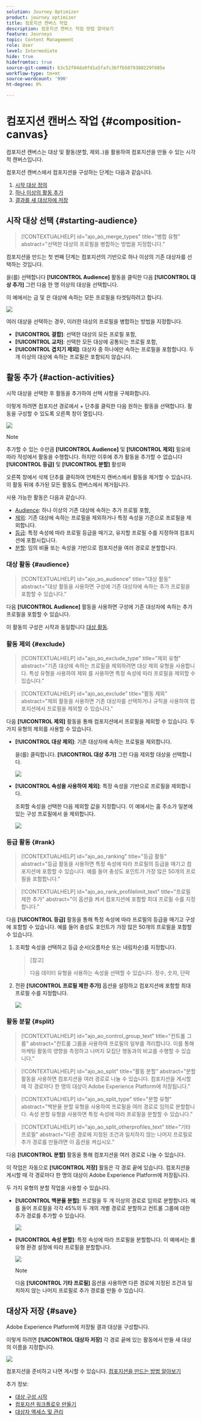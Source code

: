 ```yaml
---
solution: Journey Optimizer
product: journey optimizer
title: 컴포지션 캔버스 작업
description: 컴포지션 캔버스 작업 방법 알아보기
feature: Journeys
topic: Content Management
role: User
level: Intermediate
hide: true
hidefromtoc: true
source-git-commit: 63c52f04da9fd1a5fafc36ffb5079380229f885e
workflow-type: tm+mt
source-wordcount: '990'
ht-degree: 0%

---
```


# 컴포지션 캔버스 작업 {#composition-canvas}

컴포지션 캔버스는 대상 및 활동(분할, 제외..)을 활용하여 컴포지션을 만들 수 있는 시각적 캔버스입니다.

컴포지션 캔버스에서 컴포지션을 구성하는 단계는 다음과 같습니다.

1. [시작 대상 정의](#starting-audience)
1. [하나 이상의 활동 추가](#action-activities)
1. [결과를 새 대상자에 저장](#save)

## 시작 대상 선택 {#starting-audience}

>[!CONTEXTUALHELP]
>id="ajo_ao_merge_types"
>title="병합 유형"
>abstract="선택한 대상의 프로필을 병합하는 방법을 지정합니다."

컴포지션을 만드는 첫 번째 단계는 컴포지션의 기반으로 하나 이상의 기존 대상자를 선택하는 것입니다.

을(를) 선택합니다 **[!UICONTROL Audience]** 활동을 클릭한 다음 **[!UICONTROL 대상 추가]** 그런 다음 한 명 이상의 대상을 선택합니다.

이 예에서는 금 및 은 대상에 속하는 모든 프로필을 타겟팅하려고 합니다.

![](assets/audiences-starting-audience.png)

여러 대상을 선택하는 경우, 이러한 대상의 프로필을 병합하는 방법을 지정합니다.

* **[!UICONTROL 결합]**: 선택한 대상의 모든 프로필 포함,
* **[!UICONTROL 교차]**: 선택한 모든 대상에 공통되는 프로필 포함,
* **[!UICONTROL 겹치기 제외]**: 대상자 중 하나에만 속하는 프로필을 포함합니다. 두 개 이상의 대상에 속하는 프로필은 포함되지 않습니다.

## 활동 추가 {#action-activities}

시작 대상을 선택한 후 활동을 추가하여 선택 사항을 구체화합니다.

이렇게 하려면 컴포지션 경로에서 + 단추를 클릭한 다음 원하는 활동을 선택합니다. 활동을 구성할 수 있도록 오른쪽 창이 열립니다.

![](assets/audiences-select-activity.png)

>[!NOTE]
>
>추가할 수 있는 수만큼 **[!UICONTROL Audience]** 및 **[!UICONTROL 제외]** 필요에 따라 작성에서 활동을 수행합니다. 하지만 이후에 추가 활동을 추가할 수 없습니다 **[!UICONTROL 등급]** 및 **[!UICONTROL 분할]** 활성화

오른쪽 창에서 삭제 단추를 클릭하여 언제든지 캔버스에서 활동을 제거할 수 있습니다. 이 활동 뒤에 추가된 모든 활동도 캔버스에서 제거됩니다.

사용 가능한 활동은 다음과 같습니다.

* [Audience](#audience): 하나 이상의 기존 대상에 속하는 추가 프로필 포함,
* [제외](#exclude): 기존 대상에 속하는 프로필을 제외하거나 특정 속성을 기준으로 프로필을 제외합니다.
* [등급](#rank): 특정 속성에 따라 프로필 등급을 매기고, 유지할 프로필 수를 지정하여 컴포지션에 포함시킵니다.
* [분할](#split): 임의 비율 또는 속성을 기반으로 컴포지션을 여러 경로로 분할합니다.

### 대상 활동 {#audience}

>[!CONTEXTUALHELP]
>id="ajo_ao_audience"
>title="대상 활동"
>abstract="대상 활동을 사용하면 구성에 기존 대상자에 속하는 추가 프로필을 포함할 수 있습니다."

다음 **[!UICONTROL Audience]** 활동을 사용하면 구성에 기존 대상자에 속하는 추가 프로필을 포함할 수 있습니다.

이 활동의 구성은 시작과 동일합니다 [대상 활동](#starting-audience).

### 활동 제외 {#exclude}

>[!CONTEXTUALHELP]
>id="ajo_ao_exclude_type"
>title="제외 유형"
>abstract="기존 대상에 속하는 프로필을 제외하려면 대상 제외 유형을 사용합니다. 특성 유형을 사용하여 제외 를 사용하면 특정 속성에 따라 프로필을 제외할 수 있습니다."

>[!CONTEXTUALHELP]
>id="ajo_ao_exclude"
>title="활동 제외"
>abstract="제외 활동을 사용하면 기존 대상자를 선택하거나 규칙을 사용하여 컴포지션에서 프로필을 제외할 수 있습니다."

다음 **[!UICONTROL 제외]** 활동을 통해 컴포지션에서 프로필을 제외할 수 있습니다. 두 가지 유형의 제외를 사용할 수 있습니다.

* **[!UICONTROL 대상 제외]**: 기존 대상자에 속하는 프로필을 제외합니다.

   을(를) 클릭합니다. **[!UICONTROL 대상 추가]** 그런 다음 제외할 대상을 선택합니다.

   ![](assets/audiences-exclude-audience.png)

* **[!UICONTROL 속성을 사용하여 제외]**: 특정 속성을 기반으로 프로필을 제외합니다.

   조회할 속성을 선택한 다음 제외할 값을 지정합니다. 이 예에서는 홈 주소가 일본에 있는 구성 프로필에서 을 제외합니다.

   ![](assets/audiences-exclude-attribute.png)

### 등급 활동 {#rank}

>[!CONTEXTUALHELP]
>id="ajo_ao_ranking"
>title="등급 활동"
>abstract="등급 활동을 사용하면 특정 속성에 따라 프로필의 등급을 매기고 컴포지션에 포함할 수 있습니다. 예를 들어 충성도 포인트가 가장 많은 50개의 프로필을 포함합니다."

>[!CONTEXTUALHELP]
>id="ajo_ao_rank_profilelimit_text"
>title="프로필 제한 추가"
>abstract="이 옵션을 켜서 컴포지션에 포함할 최대 프로필 수를 지정합니다."

다음 **[!UICONTROL 등급]** 활동을 통해 특정 속성에 따라 프로필의 등급을 매기고 구성에 포함할 수 있습니다. 예를 들어 충성도 포인트가 가장 많은 50개의 프로필을 포함할 수 있습니다.

1. 조회할 속성을 선택하고 등급 순서(오름차순 또는 내림차순)를 지정합니다.

   >[참고]
   >
   >다음 데이터 유형을 사용하는 속성을 선택할 수 있습니다. 정수, 숫자, 단락 <!--(other?)-->

1. 전환 **[!UICONTROL 프로필 제한 추가]** 옵션을 설정하고 컴포지션에 포함할 최대 프로필 수를 지정합니다.

   ![](assets/audiences-rank.png)

### 활동 분할 {#split}

>[!CONTEXTUALHELP]
>id="ajo_ao_control_group_text"
>title="컨트롤 그룹"
>abstract="컨트롤 그룹을 사용하여 프로필의 일부를 격리합니다. 이를 통해 마케팅 활동의 영향을 측정하고 나머지 모집단 행동과의 비교를 수행할 수 있습니다."

>[!CONTEXTUALHELP]
>id="ajo_ao_split"
>title="활동 분할"
>abstract="분할 활동을 사용하면 컴포지션을 여러 경로로 나눌 수 있습니다. 컴포지션을 게시할 때 각 경로마다 한 명의 대상이 Adobe Experience Platform에 저장됩니다."

>[!CONTEXTUALHELP]
>id="ajo_ao_split_type"
>title="분할 유형"
>abstract="백분율 분할 유형을 사용하여 프로필을 여러 경로로 임의로 분할합니다. 속성 분할 유형을 사용하면 특정 속성에 따라 프로필을 분할할 수 있습니다."

>[!CONTEXTUALHELP]
>id="ajo_ao_split_otherprofiles_text"
>title="기타 프로필"
>abstract="다른 경로에 지정된 조건과 일치하지 않는 나머지 프로필로 추가 경로를 만들려면 이 옵션을 켜십시오."

다음 **[!UICONTROL 분할]** 활동을 통해 컴포지션을 여러 경로로 나눌 수 있습니다.

이 작업은 자동으로 **[!UICONTROL 저장]** 활동은 각 경로 끝에 있습니다. 컴포지션을 게시할 때 각 경로마다 한 명의 대상이 Adobe Experience Platform에 저장됩니다.

두 가지 유형의 분할 작업을 사용할 수 있습니다.

* **[!UICONTROL 백분율 분할]**: 프로필을 두 개 이상의 경로로 임의로 분할합니다. 예를 들어 프로필을 각각 45%의 두 개의 개별 경로로 분할하고 컨트롤 그룹에 대한 추가 경로를 추가할 수 있습니다.

   ![](assets/audiences-split-percentage.png)

* **[!UICONTROL 속성 분할]**: 특정 속성에 따라 프로필을 분할합니다. 이 예에서는 룸 유형 환경 설정에 따라 프로필을 분할합니다.

   ![](assets/audiences-split.png)

   >[!NOTE]
   >
   >다음 **[!UICONTROL 기타 프로필]** 옵션을 사용하면 다른 경로에 지정된 조건과 일치하지 않는 나머지 프로필로 추가 경로를 만들 수 있습니다.

## 대상자 저장 {#save}

Adobe Experience Platform에 저장될 결과 대상을 구성합니다.

이렇게 하려면 **[!UICONTROL 대상자 저장]** 각 경로 끝에 있는 활동에서 만들 새 대상의 이름을 지정합니다.

![](assets/audiences-publish.png)

컴포지션을 준비하고 나면 게시할 수 있습니다. [컴포지션을 만드는 방법 알아보기](create-compositions.md)

추가 정보:

* [대상 구성 시작](get-started-audience-orchestration.md)
* [컴포지션 워크플로우 만들기](create-compositions.md)
* [대상자 액세스 및 관리](access-audiences.md)
